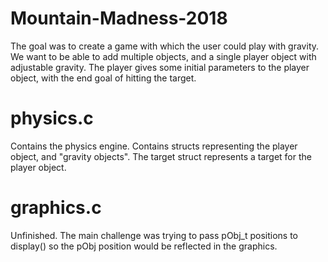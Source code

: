 # Mountain-Madness-2018
The goal was to create a game with which the user could play with gravity. 
We want to be able to add multiple objects, and a single player object with adjustable gravity. 
The player gives some initial parameters to the player object, with the end goal of hitting the target.

# physics.c
Contains the physics engine. Contains structs representing the player object, and "gravity objects". 
The target struct represents a target for the player object. 

# graphics.c
Unfinished. The main challenge was trying to pass pObj_t positions to display() 
so the pObj position would be reflected in the graphics.


